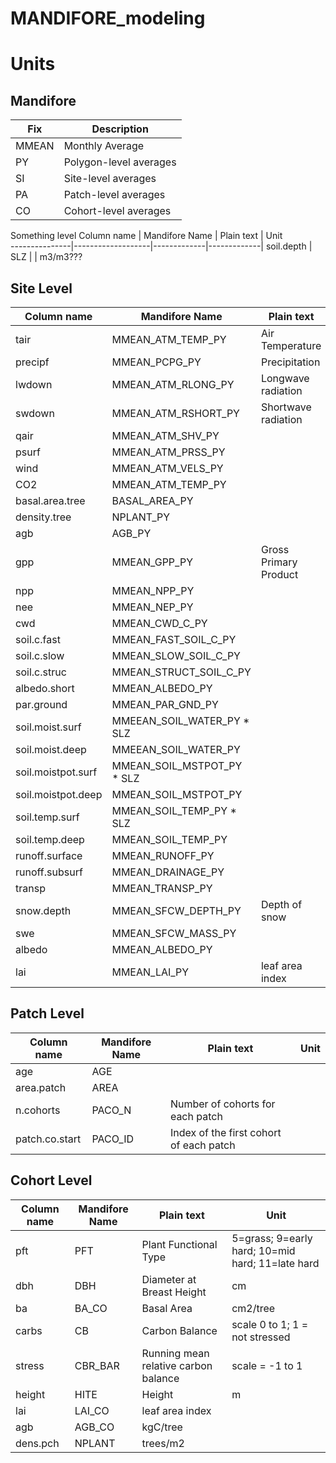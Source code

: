 # MANDIFORE_modeling




# Units

## Mandifore

Fix | Description 
-------|------------
MMEAN | Monthly Average
PY | Polygon-level averages
SI | Site-level averages
PA | Patch-level averages
CO | Cohort-level averages

Something level
 Column name   |   Mandifore Name  |  Plain text |  Unit   
---------------|-------------------|-------------|-------------|
soil.depth | SLZ | | m3/m3???

## Site Level

 Column name   |   Mandifore Name  |  Plain text |  Unit   
---------------|-------------------|-------------|-------------|
tair | MMEAN_ATM_TEMP_PY | Air Temperature |  K
precipf | MMEAN_PCPG_PY | Precipitation | kg/m2/mo
lwdown | MMEAN_ATM_RLONG_PY | Longwave radiation | W/m2
swdown | MMEAN_ATM_RSHORT_PY | Shortwave radiation | W/m2
qair | MMEAN_ATM_SHV_PY | |kg/kg
psurf | MMEAN_ATM_PRSS_PY | | Pa
wind | MMEAN_ATM_VELS_PY | | m/s
CO2 | MMEAN_ATM_TEMP_PY | | umol/umol
basal.area.tree | BASAL_AREA_PY | | cm2/m2??
density.tree | NPLANT_PY | | tree/m2??
agb | AGB_PY | | kg/m2??
gpp | MMEAN_GPP_PY | Gross Primary Product | kgC/m2/mo
npp | MMEAN_NPP_PY | | kgC/m2/mo
nee | MMEAN_NEP_PY | | kgC/m2/mo
cwd | MMEAN_CWD_C_PY | | kgC/m2
soil.c.fast | MMEAN_FAST_SOIL_C_PY | | kgC/m2
soil.c.slow | MMEAN_SLOW_SOIL_C_PY | | kgC/m2
soil.c.struc | MMEAN_STRUCT_SOIL_C_PY | | kgC/m2
albedo.short | MMEAN_ALBEDO_PY | | 
par.ground | MMEAN_PAR_GND_PY | |
soil.moist.surf | MMEEAN_SOIL_WATER_PY * SLZ | | m3/m3 
soil.moist.deep | MMEEAN_SOIL_WATER_PY | | m3/m3
soil.moistpot.surf | MMEAN_SOIL_MSTPOT_PY * SLZ | | 
soil.moistpot.deep | MMEAN_SOIL_MSTPOT_PY | | 
soil.temp.surf | MMEAN_SOIL_TEMP_PY * SLZ | | m3/m3
soil.temp.deep | MMEAN_SOIL_TEMP_PY | | m3/m3
runoff.surface | MMEAN_RUNOFF_PY | | kg/m2/mo?
runoff.subsurf | MMEAN_DRAINAGE_PY | | kg/m2/mo?
transp | MMEAN_TRANSP_PY | | kg/m2/mo
snow.depth | MMEAN_SFCW_DEPTH_PY | Depth of snow | m
swe | MMEAN_SFCW_MASS_PY | | kg/m2
albedo | MMEAN_ALBEDO_PY | | 
lai | MMEAN_LAI_PY | leaf area index | 

## Patch Level

 Column name   |   Mandifore Name  |  Plain text |  Unit   
---------------|-------------------|-------------|-------------|
age | AGE | | 
area.patch | AREA | | 
n.cohorts | PACO_N | Number of cohorts for each patch | 
patch.co.start | PACO_ID | Index of the first cohort of each patch | 

## Cohort Level

 Column name   |   Mandifore Name  |  Plain text |  Unit   
---------------|-------------------|-------------|-------------|
pft | PFT | Plant Functional Type | 5=grass; 9=early hard; 10=mid hard; 11=late hard
dbh | DBH | Diameter at Breast Height | cm
ba | BA_CO | Basal Area | cm2/tree
carbs | CB | Carbon Balance | scale 0 to 1; 1 = not stressed
stress | CBR_BAR | Running mean relative carbon balance | scale = -1 to 1
height | HITE | Height | m
lai | LAI_CO | leaf area index |
agb | AGB_CO | kgC/tree |
dens.pch | NPLANT | trees/m2 |

